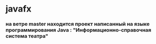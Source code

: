 # javafx
### на ветре master находится проект написанный на языке программирования Java : "Информационно-справочная система театра"
